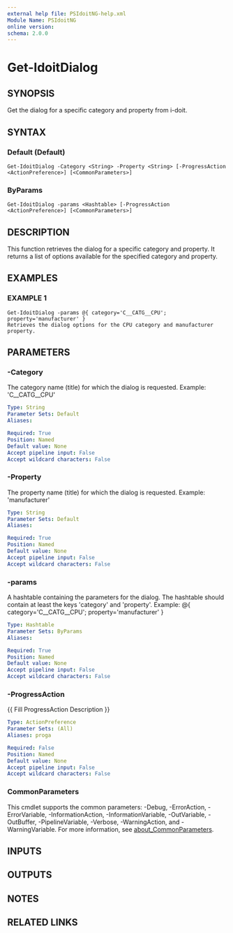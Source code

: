 ```yaml
---
external help file: PSIdoitNG-help.xml
Module Name: PSIdoitNG
online version:
schema: 2.0.0
---
```


# Get-IdoitDialog

## SYNOPSIS
Get the dialog for a specific category and property from i-doit.

## SYNTAX

### Default (Default)
```
Get-IdoitDialog -Category <String> -Property <String> [-ProgressAction <ActionPreference>] [<CommonParameters>]
```

### ByParams
```
Get-IdoitDialog -params <Hashtable> [-ProgressAction <ActionPreference>] [<CommonParameters>]
```

## DESCRIPTION
This function retrieves the dialog for a specific category and property.
It returns a list of options available for the specified category and property.

## EXAMPLES

### EXAMPLE 1
```
Get-IdoitDialog -params @{ category='C__CATG__CPU'; property='manufacturer' }
Retrieves the dialog options for the CPU category and manufacturer property.
```

## PARAMETERS

### -Category
The category name (title) for which the dialog is requested.
Example: 'C__CATG__CPU'

```yaml
Type: String
Parameter Sets: Default
Aliases:

Required: True
Position: Named
Default value: None
Accept pipeline input: False
Accept wildcard characters: False
```

### -Property
The property name (title) for which the dialog is requested.
Example: 'manufacturer'

```yaml
Type: String
Parameter Sets: Default
Aliases:

Required: True
Position: Named
Default value: None
Accept pipeline input: False
Accept wildcard characters: False
```

### -params
A hashtable containing the parameters for the dialog.
The hashtable should contain at least the keys 'category' and 'property'.
Example: @{ category='C__CATG__CPU'; property='manufacturer' }

```yaml
Type: Hashtable
Parameter Sets: ByParams
Aliases:

Required: True
Position: Named
Default value: None
Accept pipeline input: False
Accept wildcard characters: False
```

### -ProgressAction
{{ Fill ProgressAction Description }}

```yaml
Type: ActionPreference
Parameter Sets: (All)
Aliases: proga

Required: False
Position: Named
Default value: None
Accept pipeline input: False
Accept wildcard characters: False
```

### CommonParameters
This cmdlet supports the common parameters: -Debug, -ErrorAction, -ErrorVariable, -InformationAction, -InformationVariable, -OutVariable, -OutBuffer, -PipelineVariable, -Verbose, -WarningAction, and -WarningVariable. For more information, see [about_CommonParameters](http://go.microsoft.com/fwlink/?LinkID=113216).

## INPUTS

## OUTPUTS

## NOTES

## RELATED LINKS
